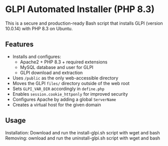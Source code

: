 # GLPI Automated Installer (PHP 8.3)

This is a secure and production-ready Bash script that installs GLPI (version 10.0.14) with PHP 8.3 on Ubuntu.

## Features

- Installs and configures:
  - Apache2 + PHP 8.3 + required extensions
  - MySQL database and user for GLPI
  - GLPI download and extraction
- Uses `/public` as the only web-accessible directory
- Moves the GLPI `files/` directory outside of the web root
- Sets `GLPI_VAR_DIR` accordingly in `define.php`
- Enables `session.cookie_httponly` for improved security
- Configures Apache by adding a global `ServerName`
- Creates a virtual host for the given domain

## Usage

Installation: Download and run the install-glpi.sh script with wget and bash
Removing: ownload and run the uninstall-glpi.sh script with wget and bash
